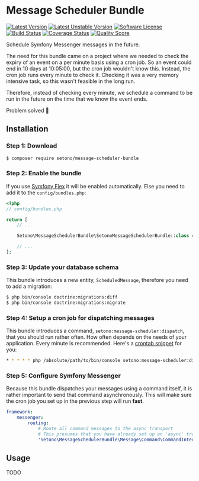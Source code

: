 # Message Scheduler Bundle

[![Latest Version][ico-version]][link-packagist]
[![Latest Unstable Version][ico-unstable-version]][link-packagist]
[![Software License][ico-license]](LICENSE)
[![Build Status][ico-github-actions]][link-github-actions]
[![Coverage Status][ico-code-coverage]][link-code-coverage]
[![Quality Score][ico-code-quality]][link-code-quality]

Schedule Symfony Messenger messages in the future.

The need for this bundle came on a project where we needed to check the expiry of an event on a per minute basis using
a cron job. So an event could end in 10 days at 10:05:00, but the cron job wouldn't know this. Instead, the cron job
runs every minute to check it. Checking it was a very memory intensive task, so this wasn't feasible in the long run.

Therefore, instead of checking every minute, we schedule a command to be run in the future on the time that we know the
event ends.

Problem solved 🎉

## Installation

### Step 1: Download

```bash
$ composer require setono/message-scheduler-bundle
```

### Step 2: Enable the bundle

If you use [Symfony Flex](https://flex.symfony.com/) it will be enabled automatically.
Else you need to add it to the `config/bundles.php`:

```php
<?php
// config/bundles.php

return [
    // ...

    Setono\MessageSchedulerBundle\SetonoMessageSchedulerBundle::class => ['all' => true],

    // ...
];
```

### Step 3: Update your database schema

This bundle introduces a new entity, `ScheduledMessage`, therefore you need to add a migration:

```bash
$ php bin/console doctrine:migrations:diff
$ php bin/console doctrine:migrations:migrate
```

### Step 4: Setup a cron job for dispatching messages
This bundle introduces a command, `setono:message-scheduler:dispatch`, that you should run rather often. How often
depends on the needs of your application. Every minute is recommended. Here's a [crontab snippet](https://crontab.guru/#*_*_*_*_*) for you:

```bash
* * * * * php /absolute/path/to/bin/console setono:message-scheduler:dispatch
```

### Step 5: Configure Symfony Messenger
Because this bundle dispatches your messages using a command itself, it is rather important to send that command
asynchronously. This will make sure the cron job you set up in the previous step will run **fast**. 

```yaml
framework:
    messenger:
        routing:
            # Route all command messages to the async transport
            # This presumes that you have already set up an 'async' transport
            'Setono\MessageSchedulerBundle\Message\Command\CommandInterface': async
```

## Usage

TODO

[ico-version]: https://poser.pugx.org/setono/message-scheduler-bundle/v/stable
[ico-unstable-version]: https://poser.pugx.org/setono/message-scheduler-bundle/v/unstable
[ico-license]: https://poser.pugx.org/setono/message-scheduler-bundle/license
[ico-github-actions]: https://github.com/Setono/MessageSchedulerBundle/workflows/build/badge.svg
[ico-code-coverage]: https://img.shields.io/scrutinizer/coverage/g/Setono/MessageSchedulerBundle.svg
[ico-code-quality]: https://img.shields.io/scrutinizer/g/Setono/MessageSchedulerBundle.svg

[link-packagist]: https://packagist.org/packages/setono/message-scheduler-bundle
[link-github-actions]: https://github.com/Setono/MessageSchedulerBundle/actions
[link-code-coverage]: https://scrutinizer-ci.com/g/Setono/MessageSchedulerBundle/code-structure
[link-code-quality]: https://scrutinizer-ci.com/g/Setono/MessageSchedulerBundle
